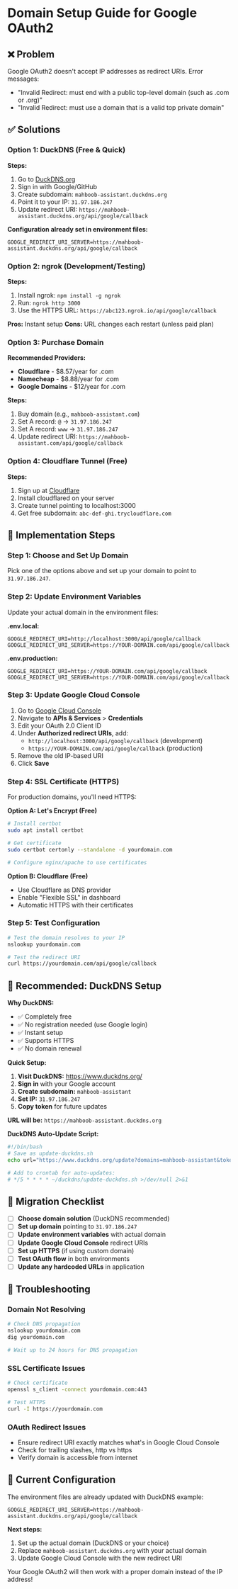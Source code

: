 # Domain Setup Guide for Google OAuth2

## ❌ Problem
Google OAuth2 doesn't accept IP addresses as redirect URIs. Error messages:
- "Invalid Redirect: must end with a public top-level domain (such as .com or .org)"
- "Invalid Redirect: must use a domain that is a valid top private domain"

## ✅ Solutions

### Option 1: DuckDNS (Free & Quick)

**Steps:**
1. Go to [DuckDNS.org](https://www.duckdns.org/)
2. Sign in with Google/GitHub
3. Create subdomain: `mahboob-assistant.duckdns.org`
4. Point it to your IP: `31.97.186.247`
5. Update redirect URI: `https://mahboob-assistant.duckdns.org/api/google/callback`

**Configuration already set in environment files:**
```env
GOOGLE_REDIRECT_URI_SERVER=https://mahboob-assistant.duckdns.org/api/google/callback
```

### Option 2: ngrok (Development/Testing)

**Steps:**
1. Install ngrok: `npm install -g ngrok`
2. Run: `ngrok http 3000`
3. Use the HTTPS URL: `https://abc123.ngrok.io/api/google/callback`

**Pros:** Instant setup
**Cons:** URL changes each restart (unless paid plan)

### Option 3: Purchase Domain

**Recommended Providers:**
- **Cloudflare** - $8.57/year for .com
- **Namecheap** - $8.88/year for .com  
- **Google Domains** - $12/year for .com

**Steps:**
1. Buy domain (e.g., `mahboob-assistant.com`)
2. Set A record: `@` → `31.97.186.247`
3. Set A record: `www` → `31.97.186.247`
4. Update redirect URI: `https://mahboob-assistant.com/api/google/callback`

### Option 4: Cloudflare Tunnel (Free)

**Steps:**
1. Sign up at [Cloudflare](https://cloudflare.com)
2. Install cloudflared on your server
3. Create tunnel pointing to localhost:3000
4. Get free subdomain: `abc-def-ghi.trycloudflare.com`

## 🔧 Implementation Steps

### Step 1: Choose and Set Up Domain

Pick one of the options above and set up your domain to point to `31.97.186.247`.

### Step 2: Update Environment Variables

Update your actual domain in the environment files:

**.env.local:**
```env
GOOGLE_REDIRECT_URI=http://localhost:3000/api/google/callback
GOOGLE_REDIRECT_URI_SERVER=https://YOUR-DOMAIN.com/api/google/callback
```

**.env.production:**
```env
GOOGLE_REDIRECT_URI=https://YOUR-DOMAIN.com/api/google/callback
GOOGLE_REDIRECT_URI_SERVER=https://YOUR-DOMAIN.com/api/google/callback
```

### Step 3: Update Google Cloud Console

1. Go to [Google Cloud Console](https://console.cloud.google.com/)
2. Navigate to **APIs & Services** > **Credentials**
3. Edit your OAuth 2.0 Client ID
4. Under **Authorized redirect URIs**, add:
   - `http://localhost:3000/api/google/callback` (development)
   - `https://YOUR-DOMAIN.com/api/google/callback` (production)
5. Remove the old IP-based URI
6. Click **Save**

### Step 4: SSL Certificate (HTTPS)

For production domains, you'll need HTTPS:

**Option A: Let's Encrypt (Free)**
```bash
# Install certbot
sudo apt install certbot

# Get certificate
sudo certbot certonly --standalone -d yourdomain.com

# Configure nginx/apache to use certificates
```

**Option B: Cloudflare (Free)**
- Use Cloudflare as DNS provider
- Enable "Flexible SSL" in dashboard
- Automatic HTTPS with their certificates

### Step 5: Test Configuration

```bash
# Test the domain resolves to your IP
nslookup yourdomain.com

# Test the redirect URI
curl https://yourdomain.com/api/google/callback
```

## 🌟 Recommended: DuckDNS Setup

**Why DuckDNS:**
- ✅ Completely free
- ✅ No registration needed (use Google login)
- ✅ Instant setup
- ✅ Supports HTTPS
- ✅ No domain renewal

**Quick Setup:**

1. **Visit DuckDNS:** https://www.duckdns.org/
2. **Sign in** with your Google account
3. **Create subdomain:** `mahboob-assistant` 
4. **Set IP:** `31.97.186.247`
5. **Copy token** for future updates

**URL will be:** `https://mahboob-assistant.duckdns.org`

**DuckDNS Auto-Update Script:**
```bash
#!/bin/bash
# Save as update-duckdns.sh
echo url="https://www.duckdns.org/update?domains=mahboob-assistant&token=YOUR_TOKEN&ip=" | curl -k -o ~/duckdns/duck.log -K -

# Add to crontab for auto-updates:
# */5 * * * * ~/duckdns/update-duckdns.sh >/dev/null 2>&1
```

## 🔄 Migration Checklist

- [ ] **Choose domain solution** (DuckDNS recommended)
- [ ] **Set up domain** pointing to `31.97.186.247`
- [ ] **Update environment variables** with actual domain
- [ ] **Update Google Cloud Console** redirect URIs
- [ ] **Set up HTTPS** (if using custom domain)
- [ ] **Test OAuth flow** in both environments
- [ ] **Update any hardcoded URLs** in application

## 🐛 Troubleshooting

### Domain Not Resolving
```bash
# Check DNS propagation
nslookup yourdomain.com
dig yourdomain.com

# Wait up to 24 hours for DNS propagation
```

### SSL Certificate Issues
```bash
# Check certificate
openssl s_client -connect yourdomain.com:443

# Test HTTPS
curl -I https://yourdomain.com
```

### OAuth Redirect Issues
- Ensure redirect URI exactly matches what's in Google Cloud Console
- Check for trailing slashes, http vs https
- Verify domain is accessible from internet

## 📝 Current Configuration

The environment files are already updated with DuckDNS example:
```env
GOOGLE_REDIRECT_URI_SERVER=https://mahboob-assistant.duckdns.org/api/google/callback
```

**Next steps:**
1. Set up the actual domain (DuckDNS or your choice)
2. Replace `mahboob-assistant.duckdns.org` with your actual domain
3. Update Google Cloud Console with the new redirect URI

Your Google OAuth2 will then work with a proper domain instead of the IP address!